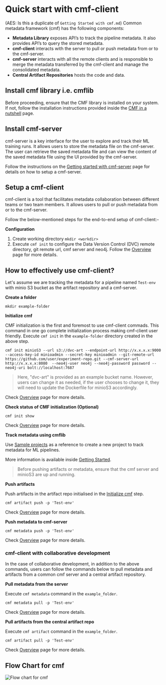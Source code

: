 # Quick start with cmf-client
(AES: Is this a duplicate of `Getting Started with cmf.md`)
Common metadata framework (cmf) has the following components:

- **Metadata Library** exposes API’s to track the pipeline metadata. It also provides API’s to query the stored metadata.
- **cmf-client** interacts with the server to pull or push metadata from or to the cmf-server.
- **cmf-server** interacts with all the remote clients and is responsible to merge the metadata transferred by the cmf-client and manage the consolidated metadata.
- **Central Artifact Repositories** hosts the code and data.

## Install cmf library i.e. cmflib
Before proceeding, ensure that the CMF library is installed on your system. If not, follow the installation instructions provided inside the [CMF in a nutshell](../index.md) page.

## Install cmf-server
cmf-server is a key interface for the user to explore and track their ML training runs. It allows users to store the metadata file on the cmf-server. The user can retrieve the saved metadata file and can view the content of the saved metadata file using the UI provided by the cmf-server.

Follow the instructions on the [Getting started with cmf-server](../cmf_server/cmf-server.md) page for details on how to setup a cmf-server.

## Setup a cmf-client
cmf-client is a tool that facilitates metadata collaboration between different teams or two team members. It allows users to pull or push metadata from or to the cmf-server.

Follow the below-mentioned steps for the end-to-end setup of cmf-client:-

**Configuration**

1. Create working directory `mkdir <workdir>`
2. Execute `cmf init` to configure the Data Version Control (DVC) remote directory, git remote url, cmf server and neo4j. Follow the [Overview](./cmf_client.md) page for more details.



## How to effectively use cmf-client?

Let's assume we are tracking the metadata for a pipeline named `Test-env` with minio S3 bucket as the artifact repository and a cmf-server.

**Create a folder**
```
mkdir example-folder
```

**Initialize cmf**

CMF initialization is the first and foremost to use cmf-client commads. This command in one go complete initialization process making cmf-client user friendly.     Execute `cmf init` in the `example-folder` directory created in the above step.
```
cmf init minioS3 --url s3://dvc-art --endpoint-url http://x.x.x.x:9000 --access-key-id minioadmin --secret-key minioadmin --git-remote-url https://github.com/user/experiment-repo.git --cmf-server-url http://x.x.x.x:8080  --neo4j-user neo4j --neo4j-password password --neo4j-uri bolt://localhost:7687
```
> Here, "dvc-art" is provided as an example bucket name. However, users can change it as needed, if the user chooses to change it, they will need to update the Dockerfile for minioS3 accordingly.

Check [Overview](./cmf_client.md) page for more details.

**Check status of CMF initialization (Optional)**
```
cmf init show
```
Check [Overview](./cmf_client.md) page for more details.

**Track metadata using cmflib**

Use [Sample projects](https://github.com/HewlettPackard/cmf/blob/master/examples/example-get-started/README.md) as a reference to create a new project to track metadata for ML pipelines.

More information is available inside [Getting Started](https://hewlettpackard.github.io/cmf/examples/getting_started/).


> Before pushing artifacts or metadata, ensure that the cmf server and minioS3 are up and running.


**Push artifacts**

Push artifacts in the artifact repo initialised in the [Initialize cmf](#initialize-cmf) step.
```
cmf artifact push -p 'Test-env'
```
Check [Overview](./cmf_client.md) page for more details.

**Push metadata to cmf-server**
```
cmf metadata push -p 'Test-env'
```
Check [Overview](./cmf_client.md) page for more details.

### cmf-client with collaborative development
In the case of collaborative development, in addition to the above commands, users can follow the commands below to pull metadata and artifacts from a common cmf server and a central artifact repository.

**Pull metadata from the server**

Execute `cmf metadata` command in the `example_folder`.
```
cmf metadata pull -p 'Test-env'
```
Check [Overview](./cmf_client.md) page for more details.

**Pull artifacts from the central artifact repo**

Execute `cmf artifact` command in the `example_folder`.
```
cmf artifact pull -p 'Test-env'
```
Check [Overview](./cmf_client.md) page for more details.

## Flow Chart for cmf
<img src="./../../assets/flow_chart_cmf.jpg" alt="Flow chart for cmf" style="display: block; margin: 0 auto" />
